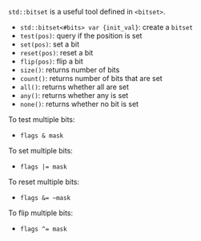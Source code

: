 
`std::bitset` is a useful tool defined in `<bitset>`.
- `std::bitset<#bits> var {init_val}`: create a `bitset`
- `test(pos)`: query if the position is set
- `set(pos)`: set a bit
- `reset(pos)`: reset a bit
- `flip(pos)`: flip a bit
- `size()`: returns number of bits
- `count()`: returns number of bits that are set
- `all()`: returns whether all are set
- `any()`: returns whether any is set
- `none()`: returns whether no bit is set

To test multiple bits:
- `flags & mask`

To set multiple bits:
- `flags |= mask`

To reset multiple bits:
- `flags &= ~mask`

To flip multiple bits:
- `flags ^= mask`

